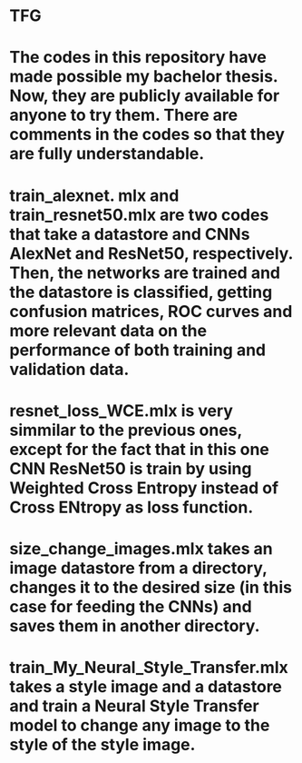 # TFG

# The codes in this repository have made possible my bachelor thesis. Now, they are publicly available for anyone to try them. There are comments in the codes so that they are fully understandable. 

# train_alexnet. mlx and train_resnet50.mlx are two codes that take a datastore and CNNs AlexNet and ResNet50, respectively. Then, the networks are trained and the datastore is classified, getting confusion matrices, ROC curves and more relevant data on the performance of both training and validation data.

# resnet_loss_WCE.mlx is very simmilar to the previous ones, except for the fact that in this one CNN ResNet50 is train by using Weighted Cross Entropy instead of Cross ENtropy as loss function.

# size_change_images.mlx takes an image datastore from a directory, changes it to the desired size (in this case for feeding the CNNs) and saves them in another directory.

# train_My_Neural_Style_Transfer.mlx takes a style image and a datastore and train a Neural Style Transfer model to change any image to the style of the style image.
